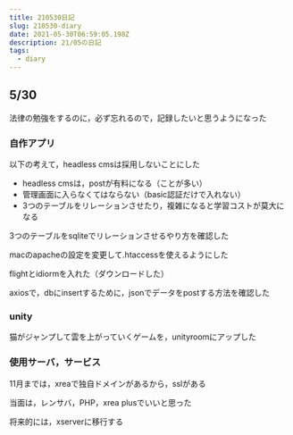 ```yaml
---
title: 210530日記
slug: 210530-diary
date: 2021-05-30T06:59:05.198Z
description: 21/05の日記
tags:
  - diary
---
```

## 5/30

法律の勉強をするのに，必ず忘れるので，記録したいと思うようになった

### 自作アプリ

以下の考えて，headless cmsは採用しないことにした

- headless cmsは，postが有料になる（ことが多い）
- 管理画面に入らなくてはならない（basic認証だけで入れない）
- 3つのテーブルをリレーションさせたり，複雑になると学習コストが莫大になる

3つのテーブルをsqliteでリレーションさせるやり方を確認した

macのapacheの設定を変更して.htaccessを使えるようにした

flightとidiormを入れた（ダウンロードした）

axiosで，dbにinsertするために，jsonでデータをpostする方法を確認した

### unity

猫がジャンプして雲を上がっていくゲームを，unityroomにアップした

### 使用サーバ，サービス

11月までは，xreaで独自ドメインがあるから，sslがある

当面は，レンサバ，PHP，xrea plusでいいと思った

将来的には，xserverに移行する